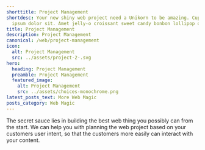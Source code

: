 ```yaml
---
shorttitle: Project Management
shortdesc: Your new shiny web project need a Unikorn to be amazing. Cupcake
  ipsum dolor sit. Amet jelly-o croissant sweet candy bonbon lollipop oat cake.
title: Project Management
description: Project Management
canonical: /web/project-management
icon:
  alt: Project Management
  src: ../assets/project-2-.svg
hero:
  heading: Project Management
  preamble: Project Management
  featured_image:
    alt: Project Management
    src: ../assets/choices-monochrome.png
latest_posts_text: More Web Magic
posts_category: Web Magic
---
```

The secret sauce lies in building the best web thing you possibly can from the start. We can help you with planning the web project based on your customers user intent, so that the customers more easily can interact with your content.